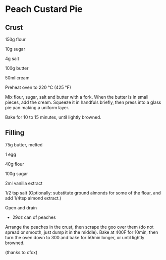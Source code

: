 Peach Custard Pie
=================

Crust
-----

150g flour

10g sugar

4g salt

100g butter

50ml cream



Preheat oven to 220 °C (425 °F)

Mix flour, sugar, salt and butter with a fork. When the butter is in small pieces, add the cream. Squeeze it in handfuls briefly, then press into a glass pie pan making a uniform layer.



Bake for 10 to 15 minutes, until lightly browned.

Filling
-------

75g butter, melted

1 egg

40g flour

100g sugar

2ml vanilla extract

1/2 tsp salt
(Optionally: substitute ground almonds for some of the flour, and add 1/4tsp almond extract.)

Open and drain
 - 29oz can of peaches

Arrange the peaches in the crust, then scrape the goo over them (do not spread or smooth, just dump it in the middle).
Bake at 400F for 10min, then turn the oven down to 300 and bake for 50min longer, or until lightly browned.

(thanks to cfox)